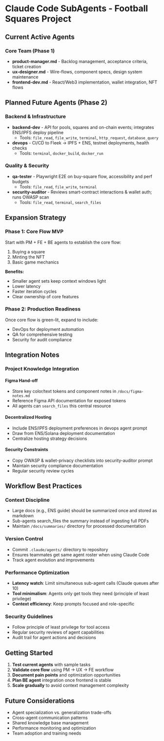# Claude Code SubAgents - Football Squares Project

## Current Active Agents

### Core Team (Phase 1)

- **product-manager.md** - Backlog management, acceptance criteria, ticket creation
- **ux-designer.md** - Wire-flows, component specs, design system maintenance
- **frontend-dev.md** - React/Web3 implementation, wallet integration, NFT flows

## Planned Future Agents (Phase 2)

### Backend & Infrastructure

- **backend-dev** - API for pools, squares and on-chain events; integrates ENS/IPFS deploy pipeline
  - Tools: `file_read`, `file_write`, `terminal`, `http_request`, `database_query`
- **devops** - CI/CD to Fleek → IPFS + ENS, testnet deployments, health checks
  - Tools: `terminal`, `docker_build`, `docker_run`

### Quality & Security

- **qa-tester** - Playwright E2E on buy-square flow, accessibility and perf budgets
  - Tools: `file_read`, `file_write`, `terminal`
- **security-auditor** - Reviews smart-contract interactions & wallet auth; runs OWASP scan
  - Tools: `file_read`, `terminal`, `search_files`

## Expansion Strategy

### Phase 1: Core Flow MVP

Start with PM + FE + BE agents to establish the core flow:

1. Buying a square
2. Minting the NFT
3. Basic game mechanics

**Benefits:**

- Smaller agent sets keep context windows light
- Lower latency
- Faster iteration cycles
- Clear ownership of core features

### Phase 2: Production Readiness

Once core flow is green-lit, expand to include:

- DevOps for deployment automation
- QA for comprehensive testing
- Security for audit compliance

## Integration Notes

### Project Knowledge Integration

#### Figma Hand-off

- Store key color/text tokens and component notes in `/docs/figma-notes.md`
- Reference Figma API documentation for exposed tokens
- All agents can `search_files` this central resource

#### Decentralized Hosting

- Include ENS/IPFS deployment preferences in devops agent prompt
- Draw from ENS/Solana deployment documentation
- Centralize hosting strategy decisions

#### Security Constraints

- Copy OWASP & wallet-privacy checklists into security-auditor prompt
- Maintain security compliance documentation
- Regular security review cycles

## Workflow Best Practices

### Context Discipline

- Large docs (e.g., ENS guide) should be summarized once and stored as markdown
- Sub-agents search_files the summary instead of ingesting full PDFs
- Maintain `/docs/summaries/` directory for processed documentation

### Version Control

- Commit `.claude/agents/` directory to repository
- Ensures teammates get same agent roster when using Claude Code
- Track agent evolution and improvements

### Performance Optimization

- **Latency watch**: Limit simultaneous sub-agent calls (Claude queues after 10)
- **Tool minimalism**: Agents only get tools they need (principle of least privilege)
- **Context efficiency**: Keep prompts focused and role-specific

### Security Guidelines

- Follow principle of least privilege for tool access
- Regular security reviews of agent capabilities
- Audit trail for agent actions and decisions

## Getting Started

1. **Test current agents** with sample tasks
2. **Validate core flow** using PM → UX → FE workflow
3. **Document pain points** and optimization opportunities
4. **Plan BE agent** integration once frontend is stable
5. **Scale gradually** to avoid context management complexity

## Future Considerations

- Agent specialization vs. generalization trade-offs
- Cross-agent communication patterns
- Shared knowledge base management
- Performance monitoring and optimization
- Team adoption and training needs
